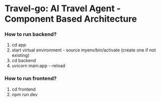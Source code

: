 # Travel-go: AI Travel Agent - Component Based Architecture

### How to run backend?
1. cd app
2. start virtual environment - source myenv/bin/activate (create one if not existing)
3. cd backend
4. uvicorn main:app --reload

### How to run frontend?
1. cd frontend
2. npm run dev